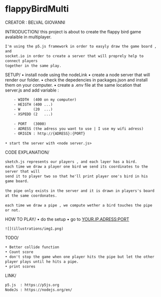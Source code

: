 # flappyBirdMulti

CREATOR : BELVAL GIOVANNI


INTRODUCTION/
    this project is about to create the flappy bird game avalaible in 
    multiplayer.

    I'm using the p5.js framework in order to easyly draw the game board , and 
    socket.io in order to create a server that will proprely help to connect players 
    together in the same play.


SETUP/
    • install node using the nodeLink
    • create a node server that will render our <public> folder.
    • check the depedencies in packages.json and install them on your computer.
    • create a .env file at the same location that server.js and add variable :

        - WIDTH  (400 on my computer)
        - HEIGTH (400 ...)
        - W      (20  ...)
        - XSPEDD (2   ...)

        - PORT   (3000)
        - ADRESS (the adress you want to use | I use my wifi adress)
        - ORIGIN : http://{ADRESS}:{PORT}

    • start the server with <node server.js>

    
CODE EXPLANATION/

    sketch.js represents our players , and each layer has a bird.
    each time we draw a player one bird we send its coordinates to the server that will
    send it to player two so that he'll print player one's bird in his game board.

    the pipe only exists in the server and it is drawn in players's board at the same coordonates.

    each time we draw a pipe , we compute wether a bird touches the pipe or not.

HOW TO PLAY/
    • do the setup
    • go to <YOUR.IP.ADRESS:PORT>

    ![](illustrations/img1.png)

TODO/

    • Better collide function
    • Count score
    • don't stop the game when one player hits the pipe but let the other player plays until he hits a pipe.
    • print scores



LINK/

    p5.js  : https://p5js.org
    NodeJs : https://nodejs.org/en/

